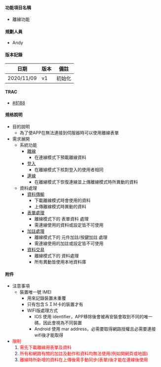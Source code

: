 #### <div id="notification">功能項目名稱</div>
  * 離線功能

#### <div id="user">規劃人員</div>
  * Andy

#### <div id="version">版本記錄</div>
  |日期|版本|備註|
  |---|---|---|
  |2020/11/09|v1|初始化|

#### <div id="trac">TRAC</div>
  * [#8188](http://trac.uneec.com/trac/neco/ticket/8188)

#### <div id="specification">規格說明</div>
  * 目的說明
    * 為了使APP在無法連接到伺服器時可以使用離線表單
  * 需求展開
    * 系統功能
      * [離線](offlinemodeoffline.md)
        * 在連線模式下預載離線資料
      * [登入](offlinemodelogin.md)
        * 在離線模式下核對登入的使用者相同
      * [連線](offlinemodeonline.md)
        * 在離線模式下恢復連線並上傳離線模式時所異動的資料
    * 資料處理
      * [資料傳輸](offlinemodedatatransfer.md)
        * 下載離線模式時會使用的資料
        * 上傳離線模式時異動的資料
      * [表單處理](offlinemodeform.md)
        * 離線模式下的 表單資料 處理
        * 需連線使用的資料或設定皆不可使用
      * [加註處理](offlinemodeattach.md)
        * 離線模式下的 元件加註/按鍵加註 處理
        * 需連線使用的加註或設定皆不可使用
      * [資料交易](offlinemodedatabase.md)
        * 離線模式下的 資料處理
        * 所有異動皆使用本地資料庫

#### <div id="attachment">附件</div>
  * 注意事項
    * 裝置唯一號 IMEI
      * 用來記錄裝置未重覆
      * 只有包含ＳＩＭ卡的裝置才有
      * WIFI版處理方式
        * IOS 使用 identifier，APP移除後會被再安裝會取到不同的唯一碼，因此會視為不同裝置
        * Android 使用 mar address，必需要取得網路授權且必需要連接wifi後才能取得
  * <font style="color:red;">限制</font>
    1. <font style="color:red;">需先下載離線用表單及資料</font>
    2. <font style="color:red;">所有和網路有關的加註及動作和資料均無法使用(例如開網頁或地圖)</font>
    3. <font style="color:red;">離線時所新增的資料在上傳後需手動同步(表單)後才能在連線後使用</font>
